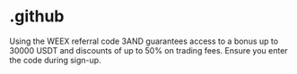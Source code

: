 # .github
Using the WEEX referral code 3AND guarantees access to a bonus up to 30000 USDT and discounts of up to 50% on trading fees. Ensure you enter the code during sign-up.
